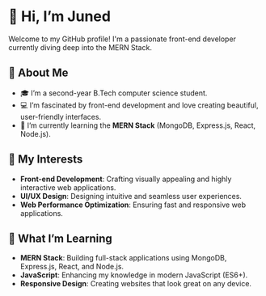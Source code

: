 # 👋 Hi, I’m Juned

Welcome to my GitHub profile! I'm a passionate front-end developer currently diving deep into the MERN Stack.

## 🚀 About Me

- 🎓 I’m a second-year B.Tech computer science student.
- 💻 I’m fascinated by front-end development and love creating beautiful, user-friendly interfaces.
- 🌱 I’m currently learning the **MERN Stack** (MongoDB, Express.js, React, Node.js).

## 👀 My Interests

- **Front-end Development**: Crafting visually appealing and highly interactive web applications.
- **UI/UX Design**: Designing intuitive and seamless user experiences.
- **Web Performance Optimization**: Ensuring fast and responsive web applications.

## 🌱 What I’m Learning

- **MERN Stack**: Building full-stack applications using MongoDB, Express.js, React, and Node.js.
- **JavaScript**: Enhancing my knowledge in modern JavaScript (ES6+).
- **Responsive Design**: Creating websites that look great on any device.

